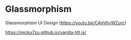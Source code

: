 # Glassmorphism
Glassmorphism UI Design (https://youtu.be/CAnVhvWZurc)

https://micku7zu.github.io/vanilla-tilt.js/

